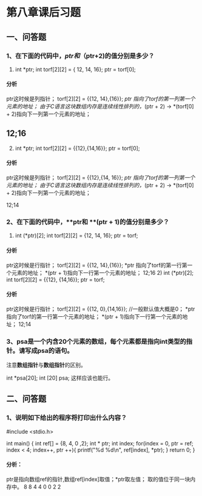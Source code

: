 # 第八章课后习题

## 一、问答题
### 1、在下面的代码中，*ptr和*（ptr+2)的值分别是多少？

1) int *ptr;
    int torf[2][2] = { 12, 14, 16};
    ptr = torf[0];
#### 分析
ptr这时候是列指针；
torf[2][2] = {{12, 14},{16}};
*ptr 指向了torf的第一列第一个元素的地址；
由于C语言这块数组内存是连续线性排列的，*(ptr + 2) -> *(torf[0] + 2)指向下一列第一个元素的地址；

12;16
------------------
2) int *ptr;
    int torf[2][2] = {{12},{14,16}};
    ptr = torf[0];
#### 分析
ptr这时候是列指针；
torf[2][2] = {{12},{14, 16}};
*ptr 指向了torf的第一列第一个元素的地址；
由于C语言这块数组内存是连续线性排列的，*(ptr + 2) -> *(torf[0] + 2)指向下一列第一个元素的地址；

12;14

### 2、在下面的代码中，**ptr和 **(ptr + 1)的值分别是多少？
1)  int (*ptr)[2];
    int torf[2][2] = {12, 14, 16};
    ptr = torf;
#### 分析
ptr这时候是行指针；
torf[2][2] = {{12, 14},{16}};
*ptr 指向了torf的第一行第一个元素的地址；
*(ptr + 1)指向下一行第一个元素的地址；
12;16
2)  int (*ptr)[2];
    int torf[2][2] = {{12}, {14,16}};
    ptr = torf;
#### 分析
ptr这时候是行指针；
torf[2][2] = {{12, 0},{14,16}}; //一般默认值大概是0；
*ptr 指向了torf的第一行第一个元素的地址；
*(ptr + 1)指向下一行第一个元素的地址；
12;14

### 3、psa是一个内含20个元素的数组，每个元素都是指向int类型的指针。请写成psa的语句。
注意**数组指针**与**数组指针**的区别。

int *psa[20];
int [20] psa; 这样应该也能行。

## 二、问答题
### 1、说明如下给出的程序将打印出什么内容？
#include <stdio.h>

int main()
{
    int ref[] = {8, 4, 0 ,2};
    int * ptr;
    int index;
    for(index = 0, ptr = ref; index < 4; index++, ptr ++){
        printf("%d %d\n", ref[index], *ptr);
    }
    return 0;
}
#### 分析：
ptr是指向数组ref的指针,数组ref[index]取值；*ptr取左值；
取的值位于同一块内存中。
8 8
4 4
0 0
2 2









